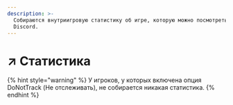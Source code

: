 ```yaml
---
description: >-
  Собираются внутриигровую статистику об игре, которую можно посмотреть в
  Discord.
---
```


# ↗ Статистика

{% hint style="warning" %}
У игроков, у которых включена опция DoNotTrack (Не отслеживать), не собирается никакая статистика.
{% endhint %}

